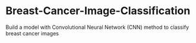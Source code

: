 # Breast-Cancer-Image-Classification
Build a model with Convolutional Neural Network (CNN) method to classify breast cancer images
